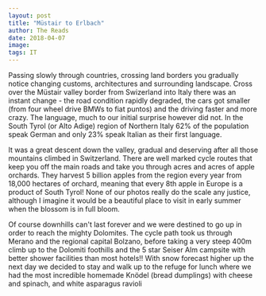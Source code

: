 ```yaml
---
layout: post
title: "Müstair to Erlbach"
author: The Reads
date: 2018-04-07
image: 
tags: IT
---
```


Passing slowly through countries, crossing land borders you gradually notice changing customs, architectures and surrounding landscape. Cross over the Müstair valley border from Swizerland into Italy there was an instant change - the road condition rapidly degraded, the cars got smaller (from four wheel drive BMWs to fiat puntos) and the driving faster and more crazy. The language, much to our initial surprise however did not. In the South Tyrol (or Alto Adige) region of Northern Italy 62% of the population speak German and only 23% speak Italian as their first language.  

It was a great descent down the valley, gradual and deserving after all those mountains climbed in Switzerland. There are well marked cycle routes that keep you off the main roads and take you through acres and acres of apple orchards. They harvest 5 billion apples from the region every year from 18,000 hectares of orchard, meaning that every 8th apple in Europe is a product of South Tyrol! None of our photos really do the scale any justice, although I imagine it would be a beautiful place to visit in early summer when the blossom is in full bloom.

Of course downhills can't last forever and we were destined to go up in order to reach the mighty Dolomites. The cycle path took us through Merano and the regional capital Bolzano, before taking a very steep 400m climb up to the Dolomiti foothills and the 5 star Seiser Alm campsite with better shower facilities than most hotels!! With snow forecast higher up the next day we decided to stay and walk up to the refuge for lunch where we had the most incredible homemade Knödel (bread dumplings) with cheese and spinach, and white asparagus ravioli
